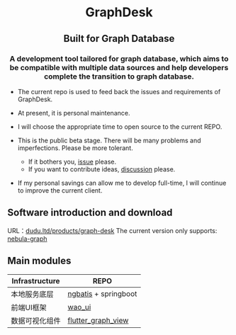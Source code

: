 <h1 align="center">GraphDesk</h1>
<h2 align="center">Built for Graph Database</h2>
<h3 align="center">A development tool tailored for graph database, which aims to be compatible with multiple data sources and help developers complete the transition to graph database.</h3>


- The current repo is used to feed back the issues and requirements of GraphDesk.
- At present, it is personal maintenance.
- I will choose the appropriate time to open source to the current REPO.
- This is the public beta stage. There will be many problems and imperfections. Please be more tolerant.

    - If it bothers you, [issue](https://github.com/dudu-ltd/graph_desk/issues/new) please.
    - If you want to contribute ideas, [discussion](https://github.com/dudu-ltd/graph_desk/discussions/new?category=ideas) please.
- If my personal savings can allow me to develop full-time, I will continue to improve the current client.

## Software introduction and download
URL：[dudu.ltd/products/graph-desk](https://dudu.ltd/products/graph-desk) 
The current version only supports: [nebula-graph](https://github.com/vesoft-inc/nebula)

## Main modules
Infrastructure | REPO
---|---
本地服务底层 | [ngbatis](https://gitee.com/CorvusYe/ngbatis) + springboot
前端UI框架 | [wao_ui](https://gitee.com/dudu-ltd/wao_ui)
数据可视化组件 | [flutter_graph_view](https://gitee.com/dudu-ltd/flutter_graph_view)
